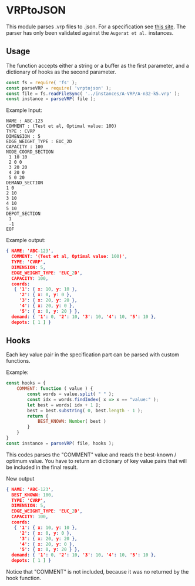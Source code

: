 # VRPtoJSON

This module parses .vrp files to .json. For a specification see [this site](http://neo.lcc.uma.es/vrp/vrp-instances/capacitated-vrp-instances/). The parser has only been validated against the `Augerat et al.` instances.

## Usage
The function accepts either a string or a buffer as the first parameter, and a dictionary of hooks as the second parameter.

```js
const fs = require( 'fs' );
const parseVRP = require( 'vrptojson' );
const file = fs.readFileSync( '../instances/A-VRP/A-n32-k5.vrp' );
const instance = parseVRP( file );
```

Example Input:
```
NAME : ABC-123
COMMENT : (Test et al, Optimal value: 100)
TYPE : CVRP
DIMENSION : 5
EDGE_WEIGHT_TYPE : EUC_2D 
CAPACITY : 100
NODE_COORD_SECTION 
 1 10 10
 2 0 0
 3 20 20
 4 20 0
 5 0 20
DEMAND_SECTION 
1 0 
2 10 
3 10 
4 10 
5 10 
DEPOT_SECTION 
 1  
 -1  
EOF 
```

Example output:
```json
{ NAME: 'ABC-123',
  COMMENT: '(Test et al, Optimal value: 100)',
  TYPE: 'CVRP',
  DIMENSION: 5,
  EDGE_WEIGHT_TYPE: 'EUC_2D',
  CAPACITY: 100,
  coords:
   { '1': { x: 10, y: 10 },
     '2': { x: 0, y: 0 },
     '3': { x: 20, y: 20 },
     '4': { x: 20, y: 0 },
     '5': { x: 0, y: 20 } },
  demand: { '1': 0, '2': 10, '3': 10, '4': 10, '5': 10 },
  depots: [ 1 ] }
```


## Hooks
Each key value pair in the specification part can be parsed with custom functions.

Example: 
```js
const hooks = {
    COMMENT: function ( value ) {
        const words = value.split( " " );
        const idx = words.findIndex( x => x == "value:" );
        let best = words[ idx + 1 ];
        best = best.substring( 0, best.length - 1 );
        return {
            BEST_KNOWN: Number( best )
        }
    }
}
const instance = parseVRP( file, hooks );
```
This codes parses the "COMMENT" value and reads the best-known / optimum value. You have to return an dictionary of key value pairs that will be included in the final result.

New output
```json
{ NAME: 'ABC-123',
  BEST_KNOWN: 100,
  TYPE: 'CVRP',
  DIMENSION: 5,
  EDGE_WEIGHT_TYPE: 'EUC_2D',
  CAPACITY: 100,
  coords:
   { '1': { x: 10, y: 10 },
     '2': { x: 0, y: 0 },
     '3': { x: 20, y: 20 },
     '4': { x: 20, y: 0 },
     '5': { x: 0, y: 20 } },
  demand: { '1': 0, '2': 10, '3': 10, '4': 10, '5': 10 },
  depots: [ 1 ] }
```
Notice that "COMMENT" is not included, because it was no returned by the hook function.